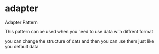 # adapter
Adapter Pattern

This pattern can be used when you need to use data with diffrent format 

you can change the structure of data and then you can use them just like you default data
